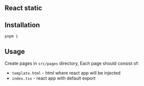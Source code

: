 React static
----

## Installation
```
pnpm i
```

## Usage
Create pages in `src/pages` directory, Each page should consist of:
- `template.html` - html where react app will be injected
- `index.tsx` - react app with default export

